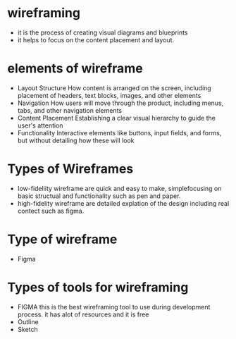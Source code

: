 # wireframing
- it is the process of creating visual diagrams and blueprints
- it helps to focus on the content placement and layout.
# elements of wireframe
- Layout Structure
  How content is arranged on the screen, including placement of headers, text blocks, images, and other elements
- Navigation
  How users will move through the product, including menus, tabs, and other navigation elements
- Content Placement
  Establishing a clear visual hierarchy to guide the user's attention
- Functionality
  Interactive elements like buttons, input fields, and forms, but without detailing how these will look
# Types of Wireframes
- low-fideliity wireframe
  are quick and easy to make, simplefocusing on basic structual and functionality such as pen and paper.
- high-fidelity wireframe
  are detailed explation of the design including real contect such as figma.
# Type of wireframe
- Figma 
# Types of tools for wireframing
- FIGMA
  this is the best wireframing tool to use during development process.
  it has alot of resources and it is free
- Outline
- Sketch
